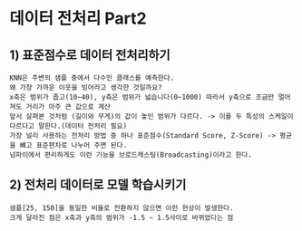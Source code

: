 # 데이터 전처리 Part2

## 1) 표준점수로 데이터 전처리하기

```
KNN은 주변의 샘플 중에서 다수인 클래스를 예측한다.
왜 가장 가까운 이웃을 빙어라고 생각한 것일까요?
x축은 범위가 좁고(10~40), y축은 범위가 넓습니다(0~1000) 따라서 y축으로 조금만 멀어져도 거리가 아주 큰 값으로 계산
앞서 살펴본 것처럼 (길이와 무게)의 값이 놓인 범위가 다르다. -> 이를 두 특성의 스케일이 다르다고 말한다.(데이터 전처리 필요)
가장 널리 사용하는 전처리 방법 중 하나 표준점수(Standard Score, Z-Score) -> 평균을 뺴고 표준편차로 나누어 주면 된다.
넘파이에서 편리하게도 이런 기능을 브로드캐스팅(Broadcasting)이라고 한다.
```

## 2) 전처리 데이터로 모델 학습시키기

```
샘플[25, 150]을 동일한 비율로 전환하지 않으면 이런 현상이 발생한다.
크게 달라진 점은 x축과 y축의 범위가 -1.5 ~ 1.5사이로 바뀌었다는 점
```
